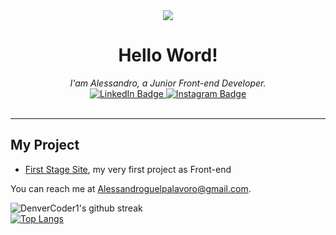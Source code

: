 <div id="header" align="center">
  <img src="https://camo.githubusercontent.com/62da68eb62b1e5f175f7d1f0191dd89a653d7908feb22d37d4a0ab07365d6791/68747470733a2f2f6d656469612e67697068792e636f6d2f6d656469612f4d3967624264396e6244724f5475314d71782f67697068792e676966"/>
</div>
<div id="hello" align="center">
  <h1>Hello Word!</h1>
  <em>I'am Alessandro, a Junior Front-end Developer.</em>
<div id="badges">
  <a href="https://www.linkedin.com/in/alessandro-guelpa-6434551b4">
    <img src="https://img.shields.io/badge/LinkedIn-blue?style=for-the-badge&logo=linkedin&logoColor=white" alt="LinkedIn Badge"/>
  </a>
<a href="https://www.instagram.com/ale.guelpa/">
    <img src="https://img.shields.io/badge/Instagram-E4405F?style=for-the-badge&logo=instagram&logoColor=white" alt="Instagram Badge"/>
  </a>
</div>
  <img src="https://komarev.com/ghpvc/?AlessandroGuelpa&style=flat-square&color=blue" alt=""/>

  </div>
<br/>

---
## My Project

* [First Stage Site](https://alessandroguelpa.github.io/First-Stage-Site/), my very first project as Front-end

You can reach me at <Alessandroguelpalavoro@gmail.com>.


![DenverCoder1's github streak](https://github-readme-streak-stats.herokuapp.com/?user=AlessandroGuelpa&theme=blue-green)
<br>
[![Top Langs](https://github-readme-stats.vercel.app/api/top-langs/?username=AlessandroGuelpa&layout=compact)](https://github.com/anuraghazra/github-readme-stats)

